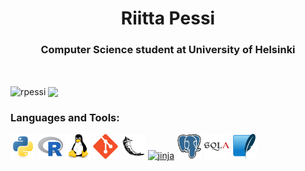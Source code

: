 <h1 align="center"> Riitta Pessi </h1>
<h3 align="center"> Computer Science student at University of Helsinki </h3><br>
<p>
  <img align="center" src="https://github-readme-stats-git-masterrstaa-rickstaa.vercel.app/api?username=rpessi&show_icons=true&locale=en" alt="rpessi" />
  <img align="center" src="https://github-readme-stats-git-masterrstaa-rickstaa.vercel.app/api/top-langs?username=rpessi&local=en&layout=compact" />
</p>
<h3 align="left">Languages and Tools:</h3>
<p align="left">
  <a href="https://www.python.org" target="_blank" rel="noreferrer"><img 
  src="https://raw.githubusercontent.com/devicons/devicon/master/icons/python/python-original.svg" alt="python" width="40" height="40"/></a>
  <a href="https://www.r-project.org/" target="_blank" rel="noreferrer"><img 
  src="https://raw.githubusercontent.com/devicons/devicon/master/icons/r/r-original.svg" alt="r" width="40" height="40"/></a>
  <a href="https://www.linux.org/" target="_blank" rel="noreferrer"><img 
  src="https://raw.githubusercontent.com/devicons/devicon/master/icons/linux/linux-original.svg" alt="linux" width="40" height="40"/></a>
  <a href="https://git-scm.com/" target="_blank" rel="noreferrer"><img
  src="https://raw.githubusercontent.com/devicons/devicon/master/icons/git/git-original.svg" alt="git" width="40" height="40"/></a>    
  <a href="https://flask.palletsprojects.com/" target="_blank" rel="noreferrer"><img
  src="https://raw.githubusercontent.com/devicons/devicon/master/icons/flask/flask-original.svg" alt="flask" width="40" height="40"/></a> 
  <a href="https://jinja.palletsprojects.com/" target="_blank" rel="noreferrer"><img
  src="https://jinja.palletsprojects.com/en/3.1.x/_static/jinja-logo-sidebar.png" alt="jinja" width="40" height="40"/></a>     <a href="https://www.postgresql.org/" target="_blank" rel="noreferrer"><img                                                               
  src="https://raw.githubusercontent.com/devicons/devicon/master/icons/postgresql/postgresql-original.svg" alt="postgresql" width="40" height="40"/></a> 
  <a href="https://www.sqlalchemy.org/" target="_blank" rel="noreferrer"><img
  src="https://raw.githubusercontent.com/devicons/devicon/master/icons/sqlalchemy/sqlalchemy-original.svg" alt="sqlalchemy" width="40" height="40"/></a> 
  <a href="https://www.sqlite.org/" target="_blank" rel="noreferrer"><img
  src="https://raw.githubusercontent.com/devicons/devicon/master/icons/sqlite/sqlite-original.svg" alt="sqlite" width="40" height="40"/></a> 

</p>
<!--
**rpessi/rpessi** is a ✨ _special_ ✨ repository because its `README.md` (this file) appears on your GitHub profile.

Here are some ideas to get you started:

- 🔭 I’m currently working on ...
- 🌱 I’m currently learning ...
- 👯 I’m looking to collaborate on ...
- 🤔 I’m looking for help with ...
- 💬 Ask me about ...
- 📫 How to reach me: ...
- 😄 Pronouns: ...
- ⚡ Fun fact: ...
-->
